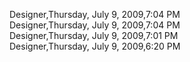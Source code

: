 ﻿Designer,Thursday, July 9, 2009,7:04 PM  Designer,Thursday, July 9, 2009,7:04 PM  Designer,Thursday, July 9, 2009,7:01 PM  Designer,Thursday, July 9, 2009,6:20 PM